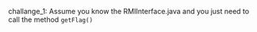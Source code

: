 challange_1:
Assume you know the RMIInterface.java and you just need to call the method `getFlag()`
